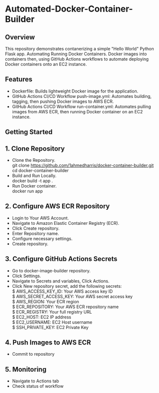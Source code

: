 # Automated-Docker-Container-Builder
## Overview
This repository demonstrates contanerizing a simple "Hello World" Python Flask app.
Automating Running Docker Containers. 
Docker images into containers then, using GitHub Actions workflows to automate deploying Docker containers onto an EC2 instance. 
## Features
- Dockerfile:
Builds lightweight Docker image for the application.  
- GitHub Actions CI/CD Workflow push-image.yml: Automates building, tagging, then pushing Docker images to AWS ECR.
- GitHub Actions CI/CD Workflow run-container.yml: Automates pulling images from AWS ECR, then running Docker container on an EC2 instance.  
## Getting Started
## 1. Clone Repository
- Clone the Repository.   
git clone  https://github.com/1ahmedharris/docker-container-builder.git  
cd docker-container-builder  
- Build and Run Locally.   
docker build -t app .    
- Run Docker container.  
docker run app
## 2. Configure AWS ECR Repository 
- Login to Your AWS Account.
- Navigate to Amazon Elastic Container Registry (ECR).
- Click Create repository.
- Enter Repository name.
- Configure necessary settings.
- Create repository.
## 3. Configure GitHub Actions Secrets
- Go to docker-image-builder repository.
- Click Settings.
- Navigate to Secrets and variables, Click Actions.
- Click New repository secret, add the following secrets:  
$ AWS_ACCESS_KEY_ID: Your AWS access key ID  
$ AWS_SECRET_ACCESS_KEY: Your AWS secret access key   
$ AWS_REGION: Your ECR region      
$ ECR_REPOSITORY: Your AWS ECR repository name  
$ ECR_REGISTRY: Your full registry URL  
$ EC2_HOST: EC2 IP address  
$ EC2_USERNAME: EC2 Host username  
$ SSH_PRIVATE_KEY: EC2 Private Key  
## 4. Push Images to AWS ECR
- Commit to repository
## 5. Monitoring 
- Navigate to Actions tab
- Check status of workflow 
